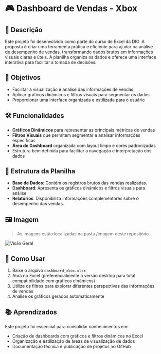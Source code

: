 # 🎮 Dashboard de Vendas - Xbox

## 📌 Descrição

Este projeto foi desenvolvido como parte do curso de Excel da DIO. A proposta é criar uma ferramenta prática e eficiente para ajudar na análise de desempenho de vendas, transformando dados brutos em informações visuais claras e úteis. A planilha organiza os dados e oferece uma interface interativa para facilitar a tomada de decisões.

## 🎯 Objetivos

- Facilitar a visualização e análise das informações de vendas  
- Aplicar gráficos dinâmicos e filtros visuais para segmentar os dados  
- Proporcionar uma interface organizada e estilizada para o usuário  

## 🛠 Funcionalidades

- **Gráficos Dinâmicos** para representar as principais métricas de vendas  
- **Filtros Visuais** que permitem segmentar e analisar informações específicas  
- **Área de Dashboard** organizada com layout limpo e cores padronizadas  
- Estrutura bem definida para facilitar a navegação e interpretação dos dados  

## 📂 Estrutura da Planilha

- **Base de Dados**: Contém os registros brutos das vendas realizadas.  
- **Dashboard**: Apresenta os gráficos dinâmicos e filtros visuais para análise.  
- **Relatórios**: Disponibiliza informações complementares sobre o desempenho das vendas.

## 🖼 Imagem

> As imagens estão localizadas na pasta /imagem deste repositório.

![Visão Geral](/imagem/visao-geral.png)


## 🚀 Como Usar

1. Baixe o arquivo `dashboard_xbox.xlsx`  
2. Abra no Excel (preferencialmente a versão desktop para total compatibilidade com gráficos dinâmicos)  
3. Utilize os filtros para explorar diferentes perspectivas das informações de vendas  
4. Analise os gráficos gerados automaticamente  

## 📚 Aprendizados

Este projeto foi essencial para consolidar conhecimentos em:
- Criação de dashboards com gráficos e filtros dinâmicos no Excel  
- Organização e estilização de áreas de visualização de dados  
- Documentação técnica e publicação de projetos no GitHub  
